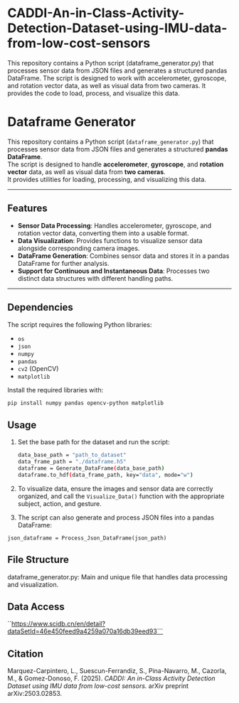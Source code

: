 # CADDI-An-in-Class-Activity-Detection-Dataset-using-IMU-data-from-low-cost-sensors
This repository contains a Python script (dataframe_generator.py) that processes sensor data from JSON files and generates a structured pandas DataFrame. The script is designed to work with accelerometer, gyroscope, and rotation vector data, as well as visual data from two cameras. It provides the code to load, process, and visualize this data.

# Dataframe Generator

This repository contains a Python script (`dataframe_generator.py`) that processes sensor data from JSON files and generates a structured **pandas DataFrame**.  
The script is designed to handle **accelerometer**, **gyroscope**, and **rotation vector** data, as well as visual data from **two cameras**.  
It provides utilities for loading, processing, and visualizing this data.

---

## **Features**

- **Sensor Data Processing**: Handles accelerometer, gyroscope, and rotation vector data, converting them into a usable format.
- **Data Visualization**: Provides functions to visualize sensor data alongside corresponding camera images.
- **DataFrame Generation**: Combines sensor data and stores it in a pandas DataFrame for further analysis.
- **Support for Continuous and Instantaneous Data**: Processes two distinct data structures with different handling paths.

---

## **Dependencies**

The script requires the following Python libraries:

- `os`
- `json`
- `numpy`
- `pandas`
- `cv2` (OpenCV)
- `matplotlib`

Install the required libraries with:

```bash
pip install numpy pandas opencv-python matplotlib
```


## **Usage**
1. Set the base path for the dataset and run the script:

    ```bash
    data_base_path = "path_to_dataset"
    data_frame_path = "./dataframe.h5"
    dataframe = Generate_DataFrame(data_base_path)
    dataframe.to_hdf(data_frame_path, key="data", mode="w")
    ```
2. To visualize data, ensure the images and sensor data are correctly organized, and call the ```Visualize_Data()``` function with the appropriate subject, action, and gesture.

3. The script can also generate and process JSON files into a pandas DataFrame:
```
json_dataframe = Process_Json_DataFrame(json_path)
```

## **File Structure**
dataframe_generator.py: Main and unique file that handles data processing and visualization.


## **Data Access**
``https://www.scidb.cn/en/detail?dataSetId=46e450feed9a4259a070a16db39eed93```


## **Citation**
Marquez-Carpintero, L., Suescun-Ferrandiz, S., Pina-Navarro, M., Cazorla, M., & Gomez-Donoso, F. (2025).
_CADDI: An in-Class Activity Detection Dataset using IMU data from low-cost sensors._
arXiv preprint arXiv:2503.02853.

